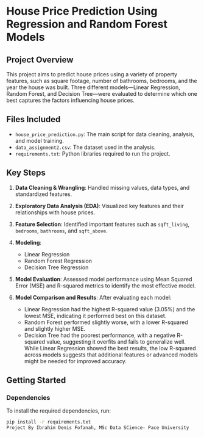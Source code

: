 # House Price Prediction Using Regression and Random Forest Models

## Project Overview
This project aims to predict house prices using a variety of property features, such as square footage, number of bathrooms, bedrooms, and the year the house was built. Three different models—Linear Regression, Random Forest, and Decision Tree—were evaluated to determine which one best captures the factors influencing house prices.
## Files Included
- `house_price_prediction.py`: The main script for data cleaning, analysis, and model training.
- `data_assignment2.csv`: The dataset used in the analysis.
- `requirements.txt`: Python libraries required to run the project.

## Key Steps
1. **Data Cleaning & Wrangling**: Handled missing values, data types, and standardized features.
2. **Exploratory Data Analysis (EDA)**: Visualized key features and their relationships with house prices.
3. **Feature Selection**: Identified important features such as `sqft_living`, `bedrooms`, `bathrooms`, and `sqft_above`.
4. **Modeling**:
   - Linear Regression
   - Random Forest Regression
   - Decision Tree Regression

5. **Model Evaluation**: Assessed model performance using Mean Squared Error (MSE) and R-squared metrics to identify the most effective model.
6. **Model Comparison and Results**:
   After evaluating each model:
   - Linear Regression had the highest R-squared value (3.05%) and the lowest MSE, indicating it performed best on this dataset.
   - Random Forest performed slightly worse, with a lower R-squared and slightly higher MSE.
   - Decision Tree had the poorest performance, with a negative R-squared value, suggesting it overfits and fails to generalize well.
While Linear Regression showed the best results, the low R-squared across models suggests that additional features or advanced models might be needed for improved accuracy.

## Getting Started

### Dependencies
To install the required dependencies, run:
```bash
pip install -r requirements.txt
Project By Ibrahim Denis Fofanah, MSc Data SCience- Pace University




